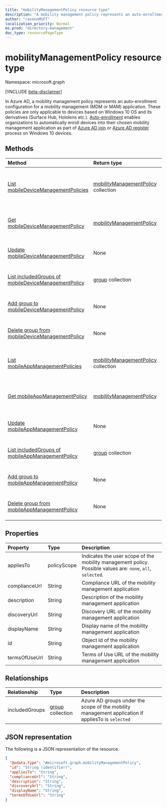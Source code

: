 ```yaml
---
title: "mobilityManagementPolicy resource type"
description: "A mobility management policy represents an auto-enrollment policy for a mobility management application configured in Azure AD. Mobile device management or Mobile app management) "
author: "ravennMSFT"
localization_priority: Normal
ms.prod: "directory-management"
doc_type: resourcePageType
---
```


# mobilityManagementPolicy resource type

Namespace: microsoft.graph

[!INCLUDE [beta-disclaimer](../../includes/beta-disclaimer.md)]

In Azure AD, a mobility management policy represents an auto-enrollment configuration for a mobility management (MDM or MAM) application. These policies are only applicable to devices based on Windows 10 OS and its derivatives (Surface Hub, Hololens etc.). [Auto-enrollment](https://docs.microsoft.com/windows/client-management/mdm/azure-ad-and-microsoft-intune-automatic-mdm-enrollment-in-the-new-portal) enables organizations to automatically enroll devices into their chosen mobility management application as part of [Azure AD join](https://docs.microsoft.com/azure/active-directory/devices/concept-azure-ad-join) or [Azure AD register](https://docs.microsoft.com/azure/active-directory/devices/concept-azure-ad-register) process on Windows 10 devices.

## Methods

|Method|Return type|Description|
|:---|:---|:---|
|[List mobileDeviceManagementPolicies](../api/mobiledevicemanagementpolicies-list.md)|[mobilityManagementPolicy](../resources/mobilitymanagementpolicy.md) collection|Get a list of the [mobilityManagementPolicy](../resources/mobilitymanagementpolicy.md) objects and their properties for mobile device management applications.|
|[Get mobileDeviceManagementPolicy](../api/mobiledevicemanagementpolicies-get.md)|[mobilityManagementPolicy](../resources/mobilitymanagementpolicy.md)|Read the properties and relationships of a [mobilityManagementPolicy](../resources/mobilitymanagementpolicy.md) object for a mobile device management  application.|
|[Update mobileDeviceManagementPolicy](../api/mobiledevicemanagementpolicies-update.md)|None|Update the properties of a [mobilityManagementPolicy](../resources/mobilitymanagementpolicy.md) object for a mobile device management application.|
|[List includedGroups of mobileDeviceManagementPolicy](../api/mobiledevicemanagementpolicies-list-includedgroups.md)|[group](../resources/group.md) collection|List included groups for a [mobilityManagementPolicy](../resources/mobilitymanagementpolicy.md) object for a mobile device management application.|
|[Add group to mobileDeviceManagementPolicy](../api/mobiledevicemanagementpolicies-post-includedgroups.md)|None|Add a group to the [mobilityManagementPolicy](../resources/mobilitymanagementpolicy.md) object for a mobile device management application.|
|[Delete group from mobileDeviceManagementPolicy](../api/mobiledevicemanagementpolicies-delete-includedgroups.md)|None|Delete a group from the [mobilityManagementPolicy](../resources/mobilitymanagementpolicy.md) object for a mobile device management application.|
|[List mobileAppManagementPolicies](../api/mobileappmanagementpolicies-list.md)|[mobilityManagementPolicy](../resources/mobilitymanagementpolicy.md) collection|Get a list of the [mobilityManagementPolicy](../resources/mobilitymanagementpolicy.md) objects and their properties for mobile app management applications.|
|[Get mobileAppManagementPolicy](../api/mobileappmanagementpolicies-get.md)|[mobilityManagementPolicy](../resources/mobilitymanagementpolicy.md)|Read the properties and relationships of a [mobilityManagementPolicy](../resources/mobilitymanagementpolicy.md) object for a mobile app management application.|
|[Update mobileAppManagementPolicy](../api/mobileappmanagementpolicies-update.md)|None|Update the properties of a [mobilityManagementPolicy](../resources/mobilitymanagementpolicy.md) object for a mobile app management application.|
|[List includedGroups of mobileAppManagementPolicy](../api/mobileappmanagementpolicies-list-includedgroups.md)|[group](../resources/group.md) collection|List included groups for a [mobilityManagementPolicy](../resources/mobilitymanagementpolicy.md) object for a mobile app management application.|
|[Add group to mobileAppManagementPolicy](../api/mobileappmanagementpolicies-post-includedgroups.md)|None|Add a group to the [mobilityManagementPolicy](../resources/mobilitymanagementpolicy.md) object for a mobile app management application.
|[Delete group from mobileAppManagementPolicy](../api/mobileappmanagementpolicies-delete-includedgroups.md)|None|Delete a group from the [mobilityManagementPolicy](../resources/mobilitymanagementpolicy.md) object for a mobile app management application.|

## Properties

|Property|Type|Description|
|:---|:---|:---|
|appliesTo|policyScope|Indicates the user scope of the mobility management policy. Possible values are: `none`, `all`, `selected`.|
|complianceUrl|String|Compliance URL of the mobility management application|
|description|String|Description of the mobility management application|
|discoveryUrl|String|Discovery URL of the mobility management application|
|displayName|String|Display name of the mobility management application|
|id|String|Object Id of the mobility management application|
|termsOfUseUrl|String|Terms of Use URL of the mobility management application|

## Relationships

|Relationship|Type|Description|
|:---|:---|:---|
|includedGroups|[group](../resources/group.md) collection|Azure AD groups under the scope of the mobility management application if appliesTo is `selected`|

## JSON representation

The following is a JSON representation of the resource.
<!-- {
  "blockType": "resource",
  "keyProperty": "id",
  "@odata.type": "#microsoft.graph.mobilityManagementPolicy",
  "openType": false
}
-->

``` json
{
  "@odata.type": "#microsoft.graph.mobilityManagementPolicy",
  "id": "String (identifier)",
  "appliesTo": "String",
  "complianceUrl": "String",
  "description": "String",
  "discoveryUrl": "String",
  "displayName": "String",
  "termsOfUseUrl": "String"
}
```

<!-- uuid: 5c98f801-d1c4-44eb-ac11-f72b6754deda
2020-03-23T22:34:45.203Z -->
<!-- {
  "type": "#page.annotation",
  "description": "mobilityManagementPolicy resource",
  "keywords": "",
  "section": "documentation",
  "tocPath": ""
}
-->
